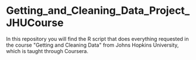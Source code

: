 # Getting_and_Cleaning_Data_Project_JHUCourse
In this repository you will find the R script that does everything requested in the course "Getting and Cleaning Data" from Johns Hopkins University, which is taught through Coursera.
